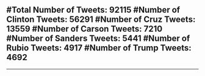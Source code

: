 #Total Number of Tweets: 92115 
#Number of Clinton Tweets: 56291
#Number of Cruz Tweets: 13559
#Number of Carson Tweets: 7210
#Number of Sanders Tweets: 5441
#Number of Rubio Tweets: 4917
#Number of Trump Tweets: 4692
---
---
